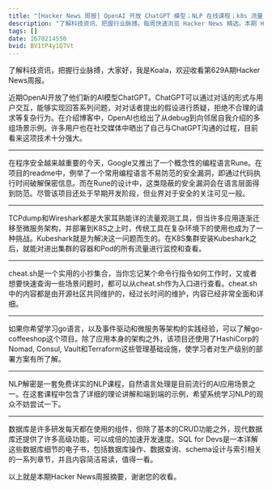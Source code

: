 ```yaml
---
title: "[Hacker News 周报] OpenAI 开放 ChatGPT 模型；NLP 在线课程；k8s 流量监测工具"
description: "了解科技资讯、把握行业脉搏。每周快速浏览 Hacker News 精选。本期 Hacker Newsletter 地址：https://mailchi.mp/hackernewsletter/629"
tags: []
date: 1670214550
bvid: BV1tP4y1Q7Vt
---
```

了解科技资讯，把握行业脉搏，大家好，我是Koala，欢迎收看第629A期Hacker News周报。

近期OpenAI开放了他们新的AI模型ChatGPT。ChatGPT可以通过对话的形式与用户交互，能够实现回答系列问题，对对话者提出的假设进行质疑，拒绝不合理的请求等复杂行为。在介绍博客中，OpenAI也给出了从debug到向邻居自我介绍的多组场景示例。许多用户也在社交媒体中晒出了自己与ChatGPT沟通的过程，目前看来这项技术十分强大。

---

在程序安全越来越重要的今天，Google又推出了一个概念性的编程语言Rune。在项目的readme中，例举了一个常用编程语言不易防范的安全漏洞，即通过代码执行时间破解保密信息。而在Rune的设计中，这类隐蔽的安全漏洞会在语言层面得到防范。尽管该项目还处于早期开发阶段，但业界对于安全的关注可见一般。

---

TCPdump和Wireshark都是大家耳熟能详的流量观测工具，但当许多应用逐渐迁移至微服务架构，并部署到K8S之上时，传统工具在复杂环境下的使用也成为了一种挑战。Kubeshark就是为解决这一问题而生的。在K8S集群安装Kubeshark之后，就能对进出集群的容器和Pod的所有流量进行监控和查看。

---

cheat.sh是一个实用的小抄集合，当你忘记某个命令行指令如何工作时，又或者想要快速查询一些场景问题时，都可以从cheat.sh作为入口进行查看。cheat.sh中的内容都是由开源社区共同维护的，经过长时间的维护，内容已经非常全面和详细。

---

如果你希望学习go语言，以及事件驱动和微服务等架构的实践经验，可以了解go-coffeeshop这个项目。除了应用本身的架构之外，该项目还使用了HashiCorp的Nomad, Consul, Vault和Terraform这些管理基础设施，使学习者对生产级别的部署方案有所了解。

---

NLP解密是一套免费详实的NLP课程，自然语言处理是目前流行的AI应用场景之一。在这套课程中包含了详细的理论讲解和端到端的示例，希望系统学习NLP的观众不妨尝试一下。

---

数据库是许多研发每天都在使用的组件，但除了基本的CRUD功能之外，现代数据库还提供了许多高级功能，可以成倍的加速开发速度。SQL for Devs是一本详解这些数据库细节的电子书，包括数据库操作、数据查询、schema设计与索引相关的一系列章节，并且内容简洁易读，值得一看。

以上就是本期Hacker News周报摘要，谢谢您的收看。


